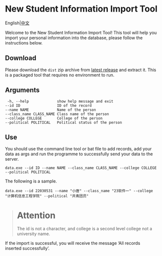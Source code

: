 # New Student Information Import Tool

English|[中文](https://github.com/cathyfrost/CXY_2024_DATA/blob/main/README_CN.md)

Welcome to the New Student Information Import Tool! This tool will help you import your personal information into the database, please follow the instructions below.

## Download
Please download the `dist` zip archive from [latest release](https://github.com/cathyfrost/CXY_2024_DATA/releases/latest) and extract it. This is a packaged tool that requires no environment to run.

## Arguments
```
 -h, --help             show help message and exit
--id ID                 ID of the record
--name NAME             Name of the person
--class_name CLASS_NAME Class name of the person
--college COLLEGE       College of the person
--political POLITICAL   Political status of the person
```

## Use
You should use the command line tool or bat file to add records, add your data as args and run the programme to successfully send your data to the server.
```
data.exe --id ID --name NAME --class_name CLASS_NAME --college COLLEGE --political POLITICAL
```
The following is a sample.
```
data.exe --id 22030531 --name "小唐" --class_name "23软件一" --college "计算机信息工程学院" --political "共青团员"
```
> # Attention
> The id is not a character, and college is a second level college not a university name.

If the import is successful, you will receive the message ‘All records inserted successfully’.

